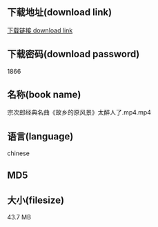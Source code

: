 ## 下载地址(download link)
[下载链接 download link](https://tutu365.netlify.app/?s=%E5%AE%97%E6%AC%A1%E9%83%8E%E7%BB%8F%E5%85%B8%E5%90%8D%E6%9B%B2%E3%80%8A%E6%95%85%E4%B9%A1%E7%9A%84%E5%8E%9F%E9%A3%8E%E6%99%AF%E3%80%8B%E5%A4%AA%E9%86%89%E4%BA%BA%E4%BA%86.mp4)

## 下载密码(download password)
1866

## 名称(book name)
宗次郎经典名曲《故乡的原风景》太醉人了.mp4.mp4

## 语言(language)
chinese

## MD5


## 大小(filesize)
43.7 MB
